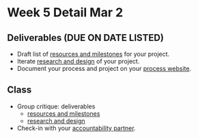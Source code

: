 # Week 5 Detail Mar 2

## Deliverables \(DUE ON DATE LISTED\)

* Draft list of [resources and milestones](../project_plan/) for your project.
* Iterate [research and design](../project_plan/) of your project.
* Document your process and project on your [process website](../pre-work/website.md).

## Class

* Group critique: deliverables
  * [resources and milestones](https://github.com/IDMNYU/seniorproject_sp20_duff/blob/master/project_plan.md)
  * [research and design](https://github.com/IDMNYU/seniorproject_sp20_duff/blob/master/project_plan.md)
* Check-in with your [accountability partner](../assignments/accountability_partner.md).



